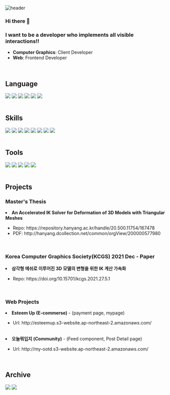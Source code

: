 ![header](https://capsule-render.vercel.app/api?type=rounded&color=C3E5AE&height=300&section=header&text=Hyunah+Park&fontSize=90)

### Hi there 👋
### I want to be a developer who implements all visible interactions!!
- **Computer Graphics**: Client Developer
- **Web**: Frontend Developer
</br>

<!--
**hhyunah/hhyunah** is a ✨ _special_ ✨ repository because its `README.md` (this file) appears on your GitHub profile.

Here are some ideas to get you started:

- 🔭 I’m currently working on ...
- 🌱 I’m currently learning ...
- 👯 I’m looking to collaborate on ...
- 🤔 I’m looking for help with ...
- 💬 Ask me about ...
- 📫 How to reach me: ...
- 😄 Pronouns: ...
- ⚡ Fun fact: ...
-->

## Language

  <div>
    <img src="https://img.shields.io/badge/C-00599C?style=for-the-badge&logo=C&logoColor=white">
    <img src="https://img.shields.io/badge/C++-00599C?style=for-the-badge&logo=C%2B%2B&logoColor=white">
    <img src="https://img.shields.io/badge/Python-3776AB?style=for-the-badge&logo=python&logoColor=white">
    <img src="https://img.shields.io/badge/C%23-239120?style=for-the-badge&logo=c-sharp&logoColor=white">
    <img src="https://img.shields.io/badge/Lua-2C2D72?style=for-the-badge&logo=lua&logoColor=white">
    <img src="https://img.shields.io/badge/javascript-F7DF1E?style=for-the-badge&logo=javascript&logoColor=black">
  </div>
</br>


## Skills

  <div>
    <img src="https://img.shields.io/badge/OpenGL-5586A4?style=for-the-badge&logo=opengl&logoColor=white">
    <img src="https://img.shields.io/badge/OpenCV-5C3EE8?style=for-the-badge&logo=opencv&logoColor=white">
    <img src="https://img.shields.io/badge/html5-E34F26?style=for-the-badge&logo=html5&logoColor=white">
    <img src="https://img.shields.io/badge/typescript-3178C6?style=for-the-badge&logo=typescript&logoColor=white">
    <img src="https://img.shields.io/badge/next.js-000000?style=for-the-badge&logo=next.js&logoColor=white">
<!--     <img src="https://img.shields.io/badge/graphql-E10098?style=for-the-badge&logo=graphql&logoColor=white">
    <img src="https://img.shields.io/badge/apollographql-311C87?style=for-the-badge&logo=apollographql&logoColor=white"> -->
    <img src="https://img.shields.io/badge/CSS3-1572B6?style=for-the-badge&logo=css3&logoColor=white">
    <img src="https://img.shields.io/badge/sass-CC6699?style=for-the-badge&logo=sass&logoColor=white"/>
    <img src="https://img.shields.io/badge/styled components-DB7093?style=for-the-badge&logo=styled-components&logoColor=white"/>
  </div>
</br>

## Tools

<div>
    <img src="https://img.shields.io/badge/Unity-100000?style=for-the-badge&logo=unity&logoColor=white">
    <img src="https://img.shields.io/badge/Blender-F5792A?style=for-the-badge&logo=blender&logoColor=white">
    <img src="https://img.shields.io/badge/react-61DAFB?style=for-the-badge&logo=react&logoColor=black">
    <img src="https://img.shields.io/badge/git-F05032?style=for-the-badge&logo=git&logoColor=white">
    <img src="https://img.shields.io/badge/github-181717?style=for-the-badge&logo=github&logoColor=white">
  </div>
</br>


## Projects

<div>
  <h3>Master's Thesis</h3>
  <li><b>An Accelerated IK Solver for Deformation of 3D Models with Triangular Meshes</b></li>
  <ul>
    <li>Repo: https://repository.hanyang.ac.kr/handle/20.500.11754/167478</li>
    <li>PDF: http://hanyang.dcollection.net/common/orgView/200000577980</li>
  </ul>
</div>
</br>

<div>
  <h3>Korea Computer Graphics Society(KCGS) 2021 Dec - Paper</h3>
  <li><b>삼각형 메쉬로 이루어진 3D 모델의 변형을 위한 IK 계산 가속화</b></li>
  <ul>
    <li>Repo: https://doi.org/10.15701/kcgs.2021.27.5.1</li>
  </ul>
</div>
</br>

<div>
  <h3>Web Projects</h3>
  <li><b>Esteem Up (E-commerse)</b> - (payment page, mypage)</li>
  <ul>
    <li>Url: http://esteemup.s3-website.ap-northeast-2.amazonaws.com/</li>
  </ul>
  </br>
  <li><b>오늘뭐입지 (Community)</b> - (Feed component, Post Detail page)</li>
  <ul>
    <li>Url: http://my-ootd.s3-website.ap-northeast-2.amazonaws.com/</li>
  </ul>
</div>

</br>

## Archive

<a href="https://shine-quit-d08.notion.site/2460dfb7265a4edea6c7b8c7c1e5b089?pvs=4"><img src="https://img.shields.io/badge/notion-000000?style=for-the-badge&logo=notion&logoColor=white"></a>
<a href="https://blog.naver.com/o0live"><img src="https://img.shields.io/badge/naver-03C75A?style=for-the-badge&logo=naver&logoColor=white"></a>
